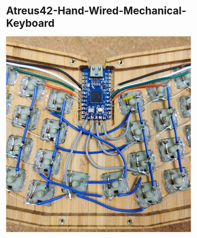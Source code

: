 # Atreus42-Hand-Wired-Mechanical-Keyboard
![Atreus42 Hand Wired Mechanical Keyboard](/Atreus%2042%20Wireing%20small.jpg)
